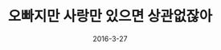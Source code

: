 ---
layout: post
title: "  오빠지만 사랑만 있으면 상관없잖아"
date: 2016-3-27
num: 12
categories:
- ani
tags: [오빠지만 사랑만 있으면 상관없잖아]
img: https://lh3.googleusercontent.com/-vJ8U-eObg5g/Vvd7DUyIhkI/AAAAAAAAsdA/_U0wtG2c4ro/
---